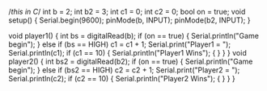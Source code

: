 /*this in C*/
int b = 2;
  int b2 = 3;
  int c1 = 0;
  int c2 = 0;
  bool on = true;
  void setup()
  {
    Serial.begin(9600);
    pinMode(b, INPUT);
    pinMode(b2, INPUT);
  }
  
  void player1()
  {
   int bs = digitalRead(b);
   if (on == true)
    {
      Serial.println("Game begin");
    }
    else if (bs == HIGH)
      c1 = c1 + 1;
      Serial.print("Player1 = "); 
      Serial.println(c1);
      if (c1 == 10)
      {
        Serial.println("Player1 Wins");
      {
      } 
    }
  }
  void player2()
  {
   int bs2 = digitalRead(b2);
    if (on == true)
    {
      Serial.println("Game begin");
    }
    else if (bs2 == HIGH)
      c2 = c2 + 1;
      Serial.print("Player2 = "); 
      Serial.println(c2);
      if (c2 == 10)
      {
        Serial.println("Player2 Wins");
      {
      } 
    }
  }

